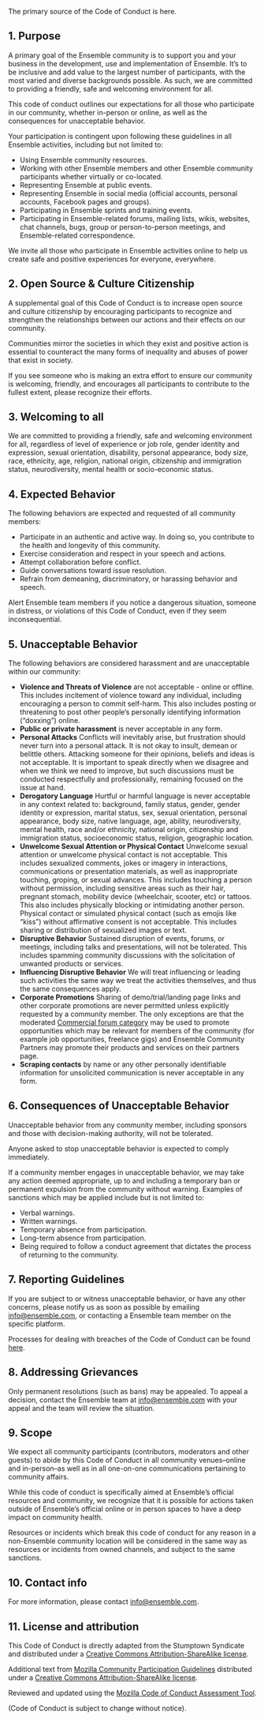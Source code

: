 The primary source of the Code of Conduct is here.

## 1. Purpose

A primary goal of the Ensemble community is to support you and your business in the development, use and implementation of Ensemble. It’s to be inclusive and add value to the largest number of participants, with the most varied and diverse backgrounds possible. As such, we are committed to providing a friendly, safe and welcoming environment for all.

This code of conduct outlines our expectations for all those who participate in our community, whether in-person or online, as well as the consequences for unacceptable behavior.

Your participation is contingent upon following these guidelines in all Ensemble activities, including but not limited to:

* Using Ensemble community resources.
* Working with other Ensemble members and other Ensemble community participants whether virtually or co-located.
* Representing Ensemble at public events.
* Representing Ensemble in social media (official accounts, personal accounts, Facebook pages and groups).
* Participating in Ensemble sprints and training events.
* Participating in Ensemble-related forums, mailing lists, wikis, websites, chat channels, bugs, group or person-to-person meetings, and Ensemble-related correspondence.

We invite all those who participate in Ensemble activities online to help us create safe and positive experiences for everyone, everywhere.


## 2. Open Source & Culture Citizenship

A supplemental goal of this Code of Conduct is to increase open source and culture citizenship by encouraging participants to recognize and strengthen the relationships between our actions and their effects on our community.

Communities mirror the societies in which they exist and positive action is essential to counteract the many forms of inequality and abuses of power that exist in society.

If you see someone who is making an extra effort to ensure our community is welcoming, friendly, and encourages all participants to contribute to the fullest extent, please recognize their efforts.

## 3. Welcoming to all 
We are committed to providing a friendly, safe and welcoming environment for all, regardless of level of experience or job role, gender identity and expression, sexual orientation, disability, personal appearance, body size, race, ethnicity, age, religion, national origin, citizenship and immigration status, neurodiversity, mental health or socio-economic status. 


## 4. Expected Behavior

The following behaviors are expected and requested of all community members:

* Participate in an authentic and active way. In doing so, you contribute to the health and longevity of this community.
* Exercise consideration and respect in your speech and actions.
* Attempt collaboration before conflict.
* Guide conversations toward issue resolution.
* Refrain from demeaning, discriminatory, or harassing behavior and speech.

Alert Ensemble team members if you notice a dangerous situation, someone in distress, or violations of this Code of Conduct, even if they seem inconsequential.

## 5. Unacceptable Behavior

The following behaviors are considered harassment and are unacceptable within our community:

* **Violence and Threats of Violence** are not acceptable - online or offline. This includes incitement of violence toward any individual, including encouraging a person to commit self-harm. This also includes posting or threatening to post other people’s personally identifying information (“doxxing”) online.
* **Public or private harassment** is never acceptable in any form.
* **Personal Attacks** Conflicts will inevitably arise, but frustration should never turn into a personal attack. It is not okay to insult, demean or belittle others. Attacking someone for their opinions, beliefs and ideas is not acceptable. It is important to speak directly when we disagree and when we think we need to improve, but such discussions must be conducted respectfully and professionally, remaining focused on the issue at hand.
* **Derogatory Language** Hurtful or harmful language is never acceptable in any context related to: background, family status, gender, gender identity or expression, marital status, sex, sexual orientation, personal appearance, body size, native language, age, ability, neurodiversity, mental health, race and/or ethnicity, national origin, citizenship and immigration status, socioeconomic status, religion, geographic location.
* **Unwelcome Sexual Attention or Physical Contact** Unwelcome sexual attention or unwelcome physical contact is not acceptable. This includes sexualized comments, jokes or imagery in interactions, communications or presentation materials, as well as inappropriate touching, groping, or sexual advances. This includes touching a person without permission, including sensitive areas such as their hair, pregnant stomach, mobility device (wheelchair, scooter, etc) or tattoos. This also includes physically blocking or intimidating another person. Physical contact or simulated physical contact (such as emojis like “kiss”) without affirmative consent is not acceptable. This includes sharing or distribution of sexualized images or text.
* **Disruptive Behavior** Sustained disruption of events, forums, or meetings, including talks and presentations, will not be tolerated. This includes spamming community discussions with the solicitation of unwanted products or services.
* **Influencing Disruptive Behavior** We will treat influencing or leading such activities the same way we treat the activities themselves, and thus the same consequences apply.
* **Corporate Promotions** Sharing of demo/trial/landing page links and other corporate promotions are never permitted unless explicitly requested by a community member. The only exceptions are that the moderated [Commercial forum category](https://forum.Ensemble.org/c/commercial) may be used to promote opportunities which may be relevant for members of the community (for example job opportunities, freelance gigs) and Ensemble Community Partners may promote their products and services on their partners page.
* **Scraping contacts** by name or any other personally identifiable information for unsolicited communication is never acceptable in any form. 

## 6. Consequences of Unacceptable Behavior

Unacceptable behavior from any community member, including sponsors and those with decision-making authority, will not be tolerated.

Anyone asked to stop unacceptable behavior is expected to comply immediately.

If a community member engages in unacceptable behavior, we may take any action deemed appropriate, up to and including a temporary ban or permanent expulsion from the community without warning.  Examples of sanctions which may be applied include but is not limited to:
* Verbal warnings.
* Written warnings.
* Temporary absence from participation.
* Long-term absence from participation.
* Being required to follow a conduct agreement that dictates the process of returning to the community.


## 7. Reporting Guidelines
If you are subject to or witness unacceptable behavior, or have any other concerns, please notify us as soon as possible by emailing info@ensemble.com, or contacting a Ensemble team member on the specific platform.

Processes for dealing with breaches of the Code of Conduct can be found [here][coc-breaches].

## 8. Addressing Grievances
Only permanent resolutions (such as bans) may be appealed. To appeal a decision, contact the Ensemble team at info@ensemble.com with your appeal and the team will review the situation.

## 9. Scope
We expect all community participants (contributors, moderators and other guests) to abide by this Code of Conduct in all community venues–online and in-person–as well as in all one-on-one communications pertaining to community affairs.

While this code of conduct is specifically aimed at Ensemble’s official resources and community, we recognize that it is possible for actions taken outside of Ensemble’s official online or in person spaces to have a deep impact on community health. 

Resources or incidents which break this code of conduct for any reason in a non-Ensemble community location will be considered in the same way as resources or incidents from owned channels, and subject to the same sanctions. 

## 10. Contact info
For more information, please contact info@ensemble.com.

## 11. License and attribution
This Code of Conduct is directly adapted from the Stumptown Syndicate and distributed under a [Creative Commons Attribution-ShareAlike license][cc-by-sa].

Additional text from [Mozilla Community Participation Guidelines][mozilla-guidelines] distributed under a [Creative Commons Attribution-ShareAlike license][cc-by-sa].

Reviewed and updated using the [Mozilla Code of Conduct Assessment Tool][mozilla-tool].

[coc-breaches]: </policies/code-of-conduct-breaches>
[mozilla-guidelines]: <https://www.mozilla.org/en-US/about/governance/policies/participation/>
[cc-by-sa]: <https://creativecommons.org/licenses/by-sa/3.0/>
[mozilla-tool]:<https://mozilla.github.io/diversity-coc-review.io>

(Code of Conduct is subject to change without notice).
